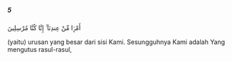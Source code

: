 ##### 5

<span class="ayah">أَمْرًۭا مِّنْ عِندِنَآ ۚ إِنَّا كُنَّا مُرْسِلِينَ</span>

<span class="ayah_translation">(yaitu) urusan yang besar dari sisi Kami. Sesungguhnya Kami adalah Yang mengutus rasul-rasul,</span>
